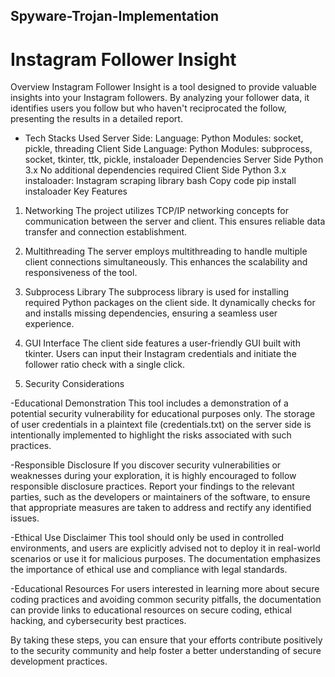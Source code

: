 ## Spyware-Trojan-Implementation

# Instagram Follower Insight
Overview
Instagram Follower Insight is a tool designed to provide valuable insights into your Instagram followers. By analyzing your follower data, it identifies users you follow but who haven't reciprocated the follow, presenting the results in a detailed report.

- Tech Stacks Used
Server Side:
Language: Python
Modules: socket, pickle, threading
Client Side
Language: Python
Modules: subprocess, socket, tkinter, ttk, pickle, instaloader
Dependencies
Server Side
Python 3.x
No additional dependencies required
Client Side
Python 3.x
instaloader: Instagram scraping library
bash
Copy code
pip install instaloader
Key Features
1. Networking
The project utilizes TCP/IP networking concepts for communication between the server and client. This ensures reliable data transfer and connection establishment.

2. Multithreading
The server employs multithreading to handle multiple client connections simultaneously. This enhances the scalability and responsiveness of the tool.

3. Subprocess Library
The subprocess library is used for installing required Python packages on the client side. It dynamically checks for and installs missing dependencies, ensuring a seamless user experience.

4. GUI Interface
The client side features a user-friendly GUI built with tkinter. Users can input their Instagram credentials and initiate the follower ratio check with a single click.

5. Security Considerations
   
-Educational Demonstration
  This tool includes a demonstration of a potential security vulnerability for educational purposes only. The storage of user credentials in a plaintext file (credentials.txt) on the server side is intentionally   implemented to highlight the risks associated with such practices.

-Responsible Disclosure
  If you discover security vulnerabilities or weaknesses during your exploration, it is highly encouraged to follow responsible disclosure practices. Report your findings to the relevant parties, such as the       developers or maintainers of the software, to ensure that appropriate measures are taken to address and rectify any identified issues.

-Ethical Use Disclaimer
  This tool should only be used in controlled environments, and users are explicitly advised not to deploy it in real-world scenarios or use it for malicious purposes. The documentation emphasizes the importance   of ethical use and compliance with legal standards.

-Educational Resources
  For users interested in learning more about secure coding practices and avoiding common security pitfalls, the documentation can provide links to educational resources on secure coding, ethical hacking, and   cybersecurity best practices.

  By taking these steps, you can ensure that your efforts contribute positively to the security community and help foster a better understanding of secure development practices.
